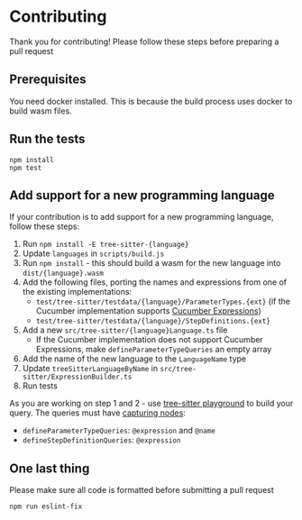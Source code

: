 # Contributing

Thank you for contributing! Please follow these steps before preparing a pull request

## Prerequisites

You need docker installed. This is because the build process uses docker to build wasm files.

## Run the tests

    npm install
    npm test

## Add support for a new programming language

If your contribution is to add support for a new programming language, follow these steps:

1. Run `npm install -E tree-sitter-{language}`
2. Update `languages` in `scripts/build.js`
3. Run `npm install` - this should build a wasm for the new language into `dist/{language}.wasm`
4. Add the following files, porting the names and expressions from one of the existing implementations:
   - `test/tree-sitter/testdata/{language}/ParameterTypes.{ext}` (if the Cucumber implementation supports [Cucumber Expressions](https://github.com/cucumber/cucumber-expressions#readme))
   - `test/tree-sitter/testdata/{language}/StepDefinitions.{ext}`
5. Add a new `src/tree-sitter/{language}Language.ts` file
   - If the Cucumber implementation does not support Cucumber Expressions, make `defineParameterTypeQueries` an empty array
6. Add the name of the new language to the `LanguageName` type
7. Update `treeSitterLanguageByName` in `src/tree-sitter/ExpressionBuilder.ts`
8. Run tests

As you are working on step 1 and 2 - use [tree-sitter playground](https://tree-sitter.github.io/tree-sitter/playground)
to build your query. The queries must have [capturing nodes](https://tree-sitter.github.io/tree-sitter/using-parsers#query-syntax):

- `defineParameterTypeQueries`: `@expression` and `@name`
- `defineStepDefinitionQueries`: `@expression`

## One last thing

Please make sure all code is formatted before submitting a pull request

    npm run eslint-fix
